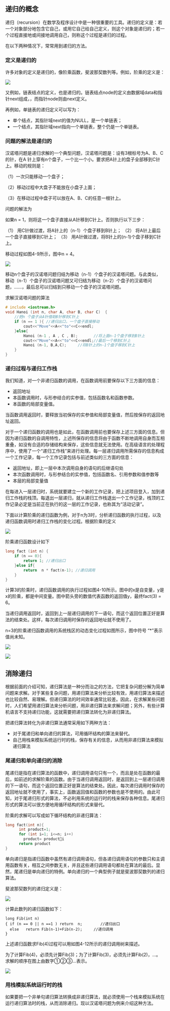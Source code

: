 ## 递归的概念

递归（recursion）在数学及程序设计中是一种很重要的工具。递归的定义是：若一个对象部分地包含它自己，或用它自己给自己定义，则这个对象是递归的；若一个过程直接地或间接地调用自己，则称这个过程是递归的过程。

在以下两种情况下，常常用到递归的方法。

### 定义是递归的

许多对象的定义是递归的，像阶乘函数，斐波那契数列等。例如，阶乘的定义是：

![](images/阶乘.png)

又例如，链表结点的定义，也是递归的。链表结点node的定义由数据域data和指针next组成，，而指针node则由next定义。

再例如，单链表的递归定义可以写为：

- 单个结点，其指针域next的值为NULL，是一个单链表；
- 一个结点，其指针域next指向一个单链表，整个仍是一个单链表。

### 问题的解法是递归的

汉诺塔问题是递归求解的一个典型问题，汉诺塔问题是：设有3根标号为A、B、C的针，在A 针上穿有n个盘子，一个比一个小。要求把A针上的盘子全部移到C针上。移动的规则是：

（1）一次只能移动一个盘子；

（2）移动过程中大盘子不能放在小盘子上面；

（3）在移动过程中盘子可以放在A、B、C的任意一根针上。

问题的解法为

如果n = 1，则将这一个盘子直接从A针移到C针上。否则执行以下三步：

（1） 用C针做过渡，将A针上的（n-1）个盘子移到B针上；
（2） 将A针上最后一个盘子直接移到C针上；
（3） 用A针做过渡，将B针上的(n-1)个盘子移到C针上。

移动过程如图4-9所示，图中n = 4。

![](images/汉诺塔.png)

移动n个盘子的汉诺塔问题归结为移动（n-1）个盘子的汉诺塔问题。与此类似，移动（n-1）个盘子的汉诺塔问题又可归结为移动（n-2）个盘子的汉诺塔问题，……，最后总可以归结到只移动一个盘子的汉诺塔问题。

求解汉诺塔问题的算法

```c++
# include <iostream.h>
void Hanoi (int n, char A, char B, char C)  {
	//把n 个盘子从A针借助B针移到C针上
	if (n == 1 ){ //递归出口，一个盘子直接移动
      	cout<<"Move"<<A<<"to"<<C<<endl;
	}else{
      	Hanoi (n-1 , A , C , B);       //将上面n-1个盘子移到B针上
      	cout<<"Move"<<A<<"to"<<C<<endl;//最后一个移到C针上
      	Hanoi (n-1, B,A,C);     //将B针上的n-1个盘子移到C针上
	}
}
```

### 递归过程与递归工作栈

我们知道，对一个非递归函数的调用，在函数调用前要保存以下三方面的信息：

- 返回地址
- 本函数调用时，与形参结合的实参值，包括函数名和函数参数。
- 本函数的局部变量值。

当函数调用返回时，要释放当初保存的实参值和局部变量值，然后按保存的返回地址返回。

对于一个递归函数的调用也是如此，在函数调用前也要保存上述三方面的信息。但因为递归函数的自调用特性，上述所保存的信息将由于函数不断地调用自身而互相重叠，如没有合适的存储结构来保存，这些信息就无法使用。在高级语言的处理程序中，使用了一个“递归工作栈”来进行处理。每一层递归调用所需保存的信息构成一个工作记录，每一个工作记录包括与前述类似的三方面的信息：

- 返回地址，即上一层中本次调用自身的语句的后继语句处
- 本次函数调用时，与形参结合的实参值，包括函数名、引用参数和值参数等
- 本层的局部变量值

在每进入一层递归时，系统就要建立一个新的工作记录，把上述项目登入，加到递归工作栈的栈顶。每退出一层递归，就从递归工作栈退出一个工作记录，栈顶的工作记录必定是当前正在执行的这一层的工作记录，也称其为“活动记录”。

下面以计算阶乘的递归函数为例，对于n为3时，分析递归函数的执行过程，以及递归函数调用时递归工作栈的变化过程。根据阶乘的定义

![](images/阶乘.png)

阶乘递归函数设计如下

```c++
long fact (int n) {
	if (n == 0){
      	return 1; //递归出口
	}else if{
      	return  n * fact(n-1); //递归调用
	}
}
```

计算3的阶乘时，递归函数调用的执行过程如图4-10所示。图中的x是自变量，y是x的阶乘，都是中间变量。图中箭头旁的数值代表函数的返回值y，最终fact(3) = 6。

当递归调用返回时，返回到上一层递归调用的下一语句，而这个返回位置正好是算法的结束处。这样，每次递归调用时保存的返回地址就不使用了。

n=3的阶乘递归函数调用的系统栈区的动态变化过程如图所示，图中符号 “*”表示值尚未知。 

![](images/递归阶乘.png)

![](images/递归阶乘2.png)

## 消除递归

根据前面的介绍可知，递归算法是一种分而治之的方法，它把复杂问题分解为简单问题来求解。对于某些复杂问题，用递归算法来分析比较有效，用递归算法来描述也比较自然、易理解。但递归算法的时间效率通常比较差。因此，在求解某些问题时，人们希望用递归算法来分析问题，用非递归算法来求解问题；另外，有些计算机语言不支持递归功能，这就需要把递归算法转化为非递归算法。

把递归算法转化为非递归算法通常采用如下两种方法：

- 对于尾递归和单向递归的算法，可用循环结构的算法来替代。
- 自己用栈来模拟系统运行时的栈，保存有关的信息，从而用非递归算法来模拟递归算法

### 尾递归和单向递归的消除

尾递归是指在递归算法的函数中，递归调用语句只有一个，而且是处在函数的最后，如前述的求解阶乘的函数。由于当递归调用返回时，是返回到上一层递归调用的下一语句，而这个返回位置正好是算法的结束处。因此，每次递归调用时保存的返回地址就不使用了，事实上，函数返回值和函数的参数也是不使用的。由此可知，对于尾递归形式的算法，不必利用系统的运行时的栈来保存各种信息。尾递归形式的算法可以很方便地用循环结构的形式来替代。

阶乘的求解可以写成如下循环结构的非递归算法：

```c++
long fact(int n){
      int product=1;
      for (int i=1; i<=n; i++)
        product= producti
      return product
}
```

单向递归是指递归函数中虽然有递归调用语句，但各递归调用语句的参数只和主调用函数有关，相互之间参数无关，并且这些递归调用语句都处在算法的最后。显然，尾递归是单向递归的特例。单向递归的一个典型例子就是斐波那契数列的递归算法。

斐波那契数列的递归定义是：

![](images/斐波那契.png)

计算此数列的递归函数如下：

```
long Fib(int n)
{ if (n == 0 || n ==1 ) return  n;        //递归出口
  else   return Fib(n-1)+Fib(n-2);     //递归调用
}
```

上述递归函数求Fib(4)过程可以用如图4-12所示的递归调用树来描述。

为了计算Fib(4)，必须先计算Fib(3)；为了计算Fib(3)，必须先计算Fib(2)，…。求解的顺序在图上由数字①②③…表示。 

![](images/斐波那契递归.png)

### 用栈模拟系统运行时的栈

如果要把一个非单句递归算法转换成非递归算法，就必须使用一个栈来模拟系统在运行递归算法时的栈，从而消除递归。现以汉诺塔问题为例来介绍这种方法。